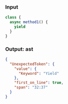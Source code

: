 ### Input
```js parse:expr
class {
  async method1() {
    yield
  }
}
```

### Output: ast
```json
{
  "UnexpectedToken": {
    "value": {
      "Keyword": "Yield"
    },
    "first_on_line": true,
    "span": "32:37"
  }
}
```
